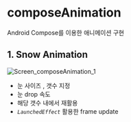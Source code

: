 # composeAnimation
Android Compose를 이용한 애니메이션 구현

## 1. Snow Animation

![Screen_composeAnimation_1](https://user-images.githubusercontent.com/26853549/236715822-b97db05c-4e7f-4eee-a9a8-07c41754d4b4.gif)
- 눈 사이즈 , 갯수 지정
- 눈 drop 속도
- 해당 갯수 내에서 재활용
- *`LaunchedEffect`*  활용한 frame update
